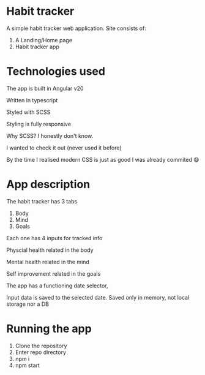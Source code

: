 # Habit tracker

A simple habit tracker web application.
Site consists of:

1. A Landing/Home page
2. Habit tracker app

# Technologies used

The app is built in Angular v20

Written in typescript

Styled with SCSS

Styling is fully responsive

Why SCSS? I honestly don't know.

I wanted to check it out (never used it before)

By the time I realised modern CSS is just as good I was already commited 😅

# App description

The habit tracker has 3 tabs

1. Body
2. Mind
3. Goals

Each one has 4 inputs for tracked info

Physcial health related in the body

Mental health related in the mind

Self improvement related in the goals

The app has a functioning date selector,

Input data is saved to the selected date. Saved only in memory, not local storage nor a DB

# Running the app

1. Clone the repository
2. Enter repo directory
3. npm i
4. npm start
